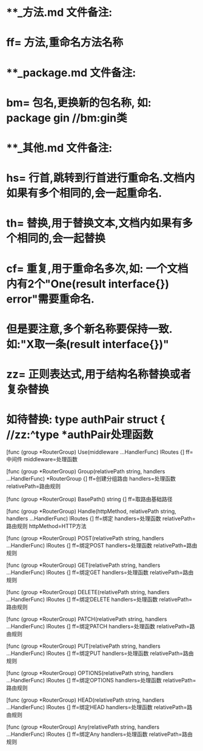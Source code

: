 # **_方法.md 文件备注:
# ff= 方法,重命名方法名称
# 
# **_package.md 文件备注:
# bm= 包名,更换新的包名称, 如: package gin //bm:gin类
#
# **_其他.md 文件备注:
# hs= 行首,跳转到行首进行重命名.文档内如果有多个相同的,会一起重命名.
# th= 替换,用于替换文本,文档内如果有多个相同的,会一起替换
# cf= 重复,用于重命名多次,如: 一个文档内有2个"One(result interface{}) error"需要重命名.
#     但是要注意,多个新名称要保持一致. 如:"X取一条(result interface{})"
# zz= 正则表达式,用于结构名称替换或者复杂替换
#     如待替换: type authPair struct { //zz:^type *authPair处理函数

[func (group *RouterGroup) Use(middleware ...HandlerFunc) IRoutes {]
ff=中间件
middleware=处理函数

[func (group *RouterGroup) Group(relativePath string, handlers ...HandlerFunc) *RouterGroup {]
ff=创建分组路由
handlers=处理函数
relativePath=路由规则

[func (group *RouterGroup) BasePath() string {]
ff=取路由基础路径

[func (group *RouterGroup) Handle(httpMethod, relativePath string, handlers ...HandlerFunc) IRoutes {]
ff=绑定
handlers=处理函数
relativePath=路由规则
httpMethod=HTTP方法

[func (group *RouterGroup) POST(relativePath string, handlers ...HandlerFunc) IRoutes {]
ff=绑定POST
handlers=处理函数
relativePath=路由规则

[func (group *RouterGroup) GET(relativePath string, handlers ...HandlerFunc) IRoutes {]
ff=绑定GET
handlers=处理函数
relativePath=路由规则

[func (group *RouterGroup) DELETE(relativePath string, handlers ...HandlerFunc) IRoutes {]
ff=绑定DELETE
handlers=处理函数
relativePath=路由规则

[func (group *RouterGroup) PATCH(relativePath string, handlers ...HandlerFunc) IRoutes {]
ff=绑定PATCH
handlers=处理函数
relativePath=路由规则

[func (group *RouterGroup) PUT(relativePath string, handlers ...HandlerFunc) IRoutes {]
ff=绑定PUT
handlers=处理函数
relativePath=路由规则

[func (group *RouterGroup) OPTIONS(relativePath string, handlers ...HandlerFunc) IRoutes {]
ff=绑定OPTIONS
handlers=处理函数
relativePath=路由规则

[func (group *RouterGroup) HEAD(relativePath string, handlers ...HandlerFunc) IRoutes {]
ff=绑定HEAD
handlers=处理函数
relativePath=路由规则

[func (group *RouterGroup) Any(relativePath string, handlers ...HandlerFunc) IRoutes {]
ff=绑定Any
handlers=处理函数
relativePath=路由规则
